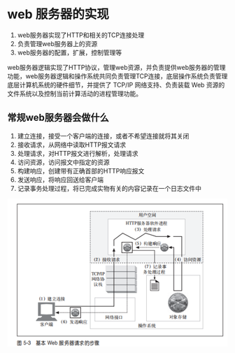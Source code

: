 # web 服务器的实现

1. web服务器实现了HTTP和相关的TCP连接处理
2. 负责管理web服务器上的资源
3. web服务器的配置，扩展，控制管理等

web服务器逻辑实现了HTTP协议，管理web资源，并负责提供web服务器的管理功能，web服务器逻辑和操作系统共同负责管理TCP连接，底层操作系统负责管理底层计算机系统的硬件细节，并提供了 TCP/IP 网络支持、负责装载 Web 资源的文件系统以及控制当前计算活动的进程管理功能。

## 常规web服务器会做什么

1. 建立连接，接受一个客户端的连接，或者不希望连接就将其关闭
2. 接收请求，从网络中读取HTTP报文请求
3. 处理请求，对HTTP报文进行解析，处理请求
4. 访问资源，访问报文中指定的资源
5. 构建响应，创建带有正确首部的HTTP响应报文
6. 发送响应，将响应回送给客户端
7. 记录事务处理过程，将已完成实物有关的内容记录在一个日志文件中

![web服务器处理过程](./web服务器处理过程.png)
